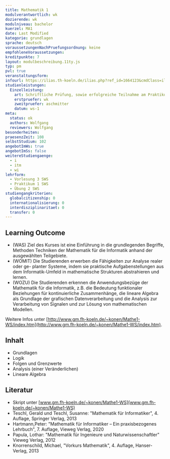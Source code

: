 ```yaml
---
title: Mathematik 1
modulverantwortlich: wk
dozierende: wk
modulniveau: bachelor
kuerzel: MA1
date: Last Modified
kategorie: grundlagen
sprache: deutsch
voraussetzungenNachPruefungsordnung: keine
empfohleneVoraussetzungen: 
kreditpunkte: 7
layout: modulbeschreibung.11ty.js
typ: pm
pvl: true
veranstaltungsform: 
infourl: https://ilias.th-koeln.de/ilias.php?ref_id=1664123&cmdClass=ilobjcoursegui&cmdNode=w4:l5&baseClass=ilrepositorygui&redirectSource=ilcourseregistrationgui&cmdMode=
studienleistungen:
  Einzelleistung:
    art: Schriftliche Prüfung, sowie erfolgreiche Teilnahme am Praktikum als Prüfungsvorleistung
    erstpruefer: wk
    zweitpruefer: aschmitter
    datum: ws-1
meta:
  status: ok  
  authors: Wolfgang
  reviewers: Wolfgang
besonderheiten: 
praesenzZeit: 108
selbstStudium: 102
angebotImWs: true
angebotImSs: false
weitereStudiengaenge: 
  - i
  - itm
  - wi
lehrform:
  - Vorlesung 3 SWS
  - Praktikum 1 SWS
  - Übung 2 SWS
studiengangkriterien:
  globalcitizenship: 0
  internationalisierung: 0
  interdisziplinaritaet: 0
  transfer: 0  
---
```


## Learning Outcome

- (WAS) Ziel des Kurses ist eine Einführung in die grundlegenden Begriffe, Methoden Techniken der Mathematik für die Informatik anhand der ausgewählten Teilgebiete.
- (WOMIT) Die Studierenden erwerben die Fähigkeiten zur Analyse realer oder ge- planter Systeme, indem sie praktische Aufgabenstellungen aus dem Informatik-Umfeld in mathematische Strukturen abstrahieren und lernen.
- (WOZU) Die Studierenden erkennen die Anwendungsbezüge der Mathematik für die Informatik, z.B. die Bedeutung funktionaler Beziehungen für kontinuierliche Zusammenhänge, die lineare Algebra als Grundlage der grafischen Datenverarbeitung und die Analysis zur Verarbeitung von Signalen und zur Lösung von mathematischen Modellen.

Weitere Infos unter [http://www.gm.fh-koeln.de/~konen/Mathe1-WS/index.htm](http://www.gm.fh-koeln.de/~konen/Mathe1-WS/index.htm).

## Inhalt
- Grundlagen
- Logik
- Folgen und Grenzwerte
- Analysis (einer Veränderlichen) 
- Lineare Algebra

## Literatur
- Skript unter [www.gm.fh-koeln.de/~konen/Mathe1-WS](www.gm.fh-koeln.de/~konen/Mathe1-WS)
- Teschl, Gerald und Teschl, Susanne: "Mathematik für Informatiker", 4. Auflage, Springer Verlag, 2013
- Hartmann,Peter: "Mathematik für Informatiker – Ein praxisbezogenes Lehrbuch", 7. Auflage, Vieweg Verlag, 2020
- Papula, Lothar: "Mathematik für Ingenieure und Naturwissenschaftler" Vieweg Verlag, 2012
- Knorrenschild, Michael, "Vorkurs Mathematik", 4. Auflage, Hanser-Verlag, 2013


